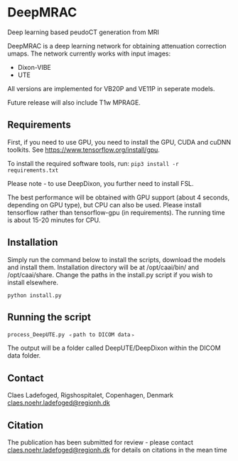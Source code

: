 # DeepMRAC
Deep learning based peudoCT generation from MRI

DeepMRAC is a deep learning network for obtaining attenuation correction umaps. The network currently works with input images:
 - Dixon-VIBE
 - UTE

All versions are implemented for VB20P and VE11P in seperate models.

Future release will also include T1w MPRAGE. 

## Requirements
First, if you need to use GPU, you need to install the GPU, CUDA and cuDNN toolkits. See https://www.tensorflow.org/install/gpu.

To install the required software tools, run:
``
pip3 install -r requirements.txt
``

Please note - to use DeepDixon, you further need to install FSL.

The best performance will be obtained with GPU support (about 4 seconds, depending on GPU type), but CPU can also be used. Please install tensorflow rather than tensorflow-gpu (in requirements). The running time is about 15-20 minutes for CPU.

## Installation
Simply run the command below to install the scripts, download the models and install them. Installation directory will be at /opt/caai/bin/ and /opt/caai/share.
Change the paths in the install.py script if you wish to install elsewhere.

``
python install.py
``

## Running the script
``
process_DeepUTE.py ﹤path to DICOM data﹥
``

The output will be a folder called DeepUTE/DeepDixon within the DICOM data folder.

## Contact
Claes Ladefoged, Rigshospitalet, Copenhagen, Denmark
claes.noehr.ladefoged@regionh.dk

## Citation
The publication has been submitted for review - please contact claes.noehr.ladefoged@regionh.dk for details on citations in the mean time